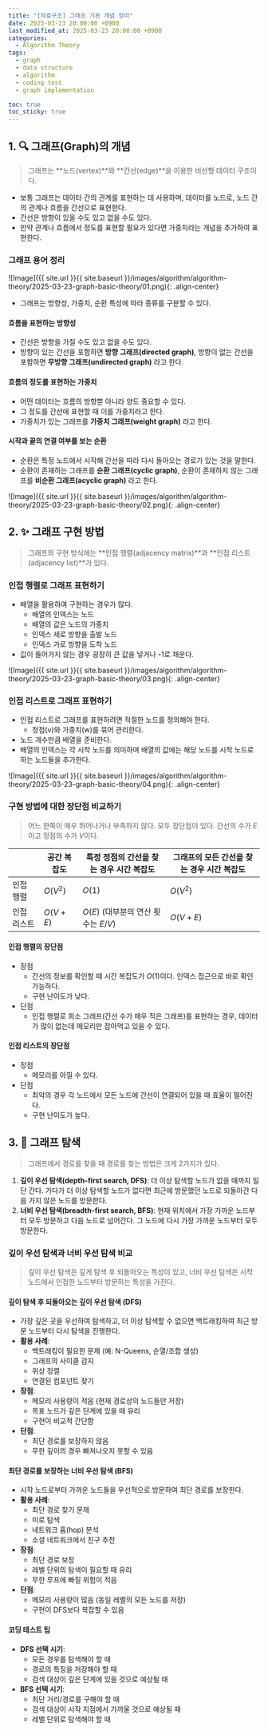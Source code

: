 ```yaml
---
title: "[자료구조] 그래프 기본 개념 정리"
date: 2025-03-23 20:00:00 +0900
last_modified_at: 2025-03-23 20:00:00 +0900
categories:
  - Algorithm Theory
tags:
  - graph
  - data structure
  - algorithm
  - coding test
  - graph implementation

toc: true
toc_sticky: true
---
```


## 1. 🔍 그래프(Graph)의 개념

> 그래프는 **노드(vertex)**와 **간선(edge)**을 이용한 비선형 데이터 구조이다.

- 보통 그래프는 데이터 간의 관계를 표현하는 데 사용하며, 데이터를 노드로, 노드 간의 관계나 흐름을 간선으로 표현한다.
- 간선은 방향이 있을 수도 있고 없을 수도 있다.
- 만약 관계나 흐름에서 정도를 표현할 필요가 있다면 가중치라는 개념을 추가하여 표현한다.

### 그래프 용어 정리

![Image]({{ site.url }}{{ site.baseurl }}/images/algorithm/algorithm-theory/2025-03-23-graph-basic-theory/01.png){: .align-center}

- 그래프는 방향성, 가중치, 순환 특성에 따라 종류를 구분할 수 있다.

#### 흐름을 표현하는 방향성

- 간선은 방향을 가질 수도 있고 없을 수도 있다.
- 방향이 있는 간선을 포함하면 **방향 그래프(directed graph)**, 방향이 없는 간선을 포함하면 **무방향 그래프(undirected graph)** 라고 한다.

#### 흐름의 정도를 표현하는 가중치

- 어떤 데이터는 흐름의 방향뿐 아니라 양도 중요할 수 있다.
- 그 정도를 간선에 표현할 때 이를 가중치라고 한다.
- 가중치가 있는 그래프를 **가중치 그래프(weight graph)** 라고 한다.

#### 시작과 끝의 연결 여부를 보는 순환

- 순환은 특정 노드에서 시작해 간선을 따라 다시 돌아오는 경로가 있는 것을 말한다.
- 순환이 존재하는 그래프를 **순환 그래프(cyclic graph)**, 순환이 존재하지 않는 그래프를 **비순환 그래프(acyclic graph)** 라고 한다.

![Image]({{ site.url }}{{ site.baseurl }}/images/algorithm/algorithm-theory/2025-03-23-graph-basic-theory/02.png){: .align-center}

## 2. ✨ 그래프 구현 방법

> 그래프의 구현 방식에는 **인접 행렬(adjacency matrix)**과 **인접 리스트(adjacency list)**가 있다.

### 인접 행렬로 그래프 표현하기

- 배열을 활용하여 구현하는 경우가 많다.
	- 배열의 인덱스는 노드
	- 배열의 값은 노드의 가중치
	- 인덱스 세로 방향을 출발 노드
	- 인덱스 가로 방향을 도착 노드
- 값이 들어가지 않는 경우 굉장히 큰 값을 넣거나 -1로 채운다.

![Image]({{ site.url }}{{ site.baseurl }}/images/algorithm/algorithm-theory/2025-03-23-graph-basic-theory/03.png){: .align-center}

### 인접 리스트로 그래프 표현하기

- 인접 리스트로 그래프를 표현하려면 적절한 노드를 정의해야 한다.
	- 정점(v)와 가중치(w)를 묶어 관리한다.
- 노드 개수만큼 배열을 준비한다.
- 배열의 인덱스는 각 시작 노드를 의미하며 배열의 값에는 해당 노드를 시작 노드로 하는 노드들을 추가한다.

![Image]({{ site.url }}{{ site.baseurl }}/images/algorithm/algorithm-theory/2025-03-23-graph-basic-theory/04.png){: .align-center}

### 구현 방법에 대한 장단점 비교하기

> 어느 한쪽이 매우 뛰어나거나 부족하지 않다. 모두 장단점이 있다. 간선의 수가 $E$이고 정점의 수가 $V$이다.

|        | 공간 복잡도   | 특정 정점의 간선을 찾는 경우 시간 복잡도    | 그래프의 모든 간선을 찾는 경우 시간 복잡도 |
| ------ | -------- | -------------------------- | ------------------------ |
| 인접 행렬  | $O(V^2)$ | $O(1)$                     | $O(V^2)$                 |
| 인접 리스트 | $O(V+E)$ | $O(E)$ (대부분의 연산 횟수는 $E/V$) | $O(V+E)$                 |

#### 인접 행렬의 장단점

- 장점
	- 간선의 정보를 확인할 때 시간 복잡도가 $O(1)$이다. 인덱스 접근으로 바로 확인 가능하다.
	- 구현 난이도가 낮다.
- 단점
	- 인접 행렬로 희소 그래프(간선 수가 매우 적은 그래프)를 표현하는 경우, 데이터가 많이 없는데 메모리만 잡아먹고 있을 수 있다.

#### 인접 리스트의 장단점

- 장점
	- 메모리를 아낄 수 있다.
- 단점
	- 최악의 경우 각 노드에서 모든 노드에 간선이 연결되어 있을 때 효율이 떨어진다.
	- 구현 난이도가 높다.

## 3. 🔄 그래프 탐색

> 그래프에서 경로를 찾을 때 경로를 찾는 방법은 크게 2가지가 있다.

1. **깊이 우선 탐색(depth-first search, DFS)**: 더 이상 탐색할 노드가 없을 때까지 일단 간다. 가다가 더 이상 탐색할 노드가 없다면 최근에 방문했던 노드로 되돌아간 다음 가지 않은 노드를 방문한다.
2. **너비 우선 탐색(breadth-first search, BFS)**: 현재 위치에서 가장 가까운 노드부터 모두 방문하고 다음 노드로 넘어간다. 그 노드에 다시 가장 가까운 노드부터 모두 방문한다.

### 깊이 우선 탐색과 너비 우선 탐색 비교

> 깊이 우선 탐색은 깊게 탐색 후 되돌아오는 특성이 있고, 너비 우선 탐색은 시작 노드에서 인접한 노드부터 방문하는 특성을 가진다.

#### 깊이 탐색 후 되돌아오는 깊이 우선 탐색 (DFS)

- 가장 깊은 곳을 우선하여 탐색하고, 더 이상 탐색할 수 없으면 백트래킹하여 최근 방문 노드부터 다시 탐색을 진행한다.
- **활용 사례**:
  - 백트래킹이 필요한 문제 (예: N-Queens, 순열/조합 생성)
  - 그래프의 사이클 감지
  - 위상 정렬
  - 연결된 컴포넌트 찾기
- **장점**:
  - 메모리 사용량이 적음 (현재 경로상의 노드들만 저장)
  - 목표 노드가 깊은 단계에 있을 때 유리
  - 구현이 비교적 간단함
- **단점**:
  - 최단 경로를 보장하지 않음
  - 무한 깊이의 경우 빠져나오지 못할 수 있음

#### 최단 경로를 보장하는 너비 우선 탐색 (BFS)

- 시작 노드로부터 가까운 노드들을 우선적으로 방문하여 최단 경로를 보장한다.
- **활용 사례**:
  - 최단 경로 찾기 문제
  - 미로 탐색
  - 네트워크 홉(hop) 분석
  - 소셜 네트워크에서 친구 추천
- **장점**:
  - 최단 경로 보장
  - 레벨 단위의 탐색이 필요할 때 유리
  - 무한 루프에 빠질 위험이 적음
- **단점**:
  - 메모리 사용량이 많음 (동일 레벨의 모든 노드를 저장)
  - 구현이 DFS보다 복잡할 수 있음

#### 코딩 테스트 팁
- **DFS 선택 시기**:
  - 모든 경우를 탐색해야 할 때
  - 경로의 특징을 저장해야 할 때
  - 검색 대상이 깊은 단계에 있을 것으로 예상될 때
- **BFS 선택 시기**:
  - 최단 거리/경로를 구해야 할 때
  - 검색 대상이 시작 지점에서 가까울 것으로 예상될 때
  - 레벨 단위로 탐색해야 할 때

